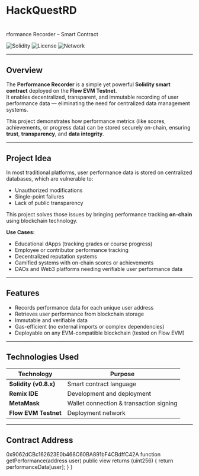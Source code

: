 # HackQuestRD

# 

rformance Recorder – Smart Contract

![Solidity](https://img.shields.io/badge/Solidity-0.8.0+-blue.svg)
![License](https://img.shields.io/badge/License-MIT-green.svg)
![Network](https://img.shields.io/badge/Deployed%20On-Flow%20EVM%20Testnet-purple.svg)

---

## Overview

The **Performance Recorder** is a simple yet powerful **Solidity smart contract** deployed on the **Flow EVM Testnet**.  
It enables decentralized, transparent, and immutable recording of user performance data — eliminating the need for centralized data management systems.

This project demonstrates how performance metrics (like scores, achievements, or progress data) can be stored securely on-chain, ensuring **trust**, **transparency**, and **data integrity**.

---

## Project Idea

In most traditional platforms, user performance data is stored on centralized databases, which are vulnerable to:
- Unauthorized modifications  
- Single-point failures  
- Lack of public transparency  

This project solves those issues by bringing performance tracking **on-chain** using blockchain technology.  

**Use Cases:**
- Educational dApps (tracking grades or course progress)
- Employee or contributor performance tracking
- Decentralized reputation systems
- Gamified systems with on-chain scores or achievements
- DAOs and Web3 platforms needing verifiable user performance data

---

## Features

-  Records performance data for each unique user address  
-  Retrieves user performance from blockchain storage  
-  Immutable and verifiable data  
-  Gas-efficient (no external imports or complex dependencies)  
-  Deployable on any EVM-compatible blockchain (tested on Flow EVM)

---

## Technologies Used

| Technology | Purpose |
|-------------|----------|
| **Solidity (v0.8.x)** | Smart contract language |
| **Remix IDE** | Development and deployment |
| **MetaMask** | Wallet connection & transaction signing |
| **Flow EVM Testnet** | Deployment network |

---

## Contract Address
0x9062dCBc162623E0b468C60BA891bF4CBdffC42A
    function getPerformance(address user) public view returns (uint256) {
        return performanceData[user];
    }
}
